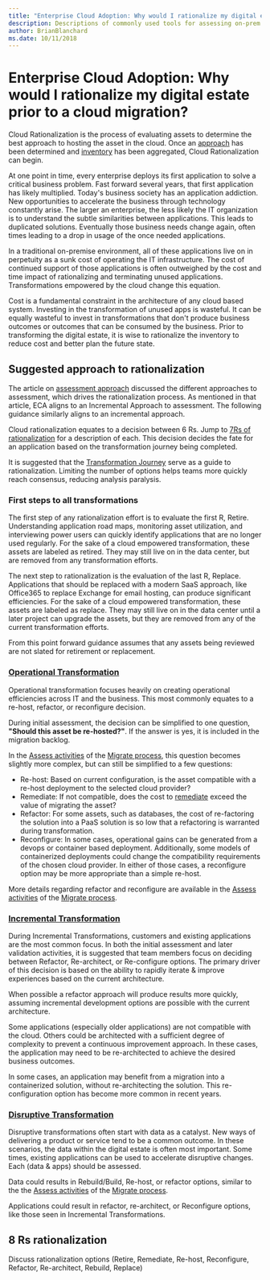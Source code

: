 ```yaml
---
title: "Enterprise Cloud Adoption: Why would I rationalize my digital estate prior to a cloud migration?"
description: Descriptions of commonly used tools for assessing on-prem infrastructure
author: BrianBlanchard
ms.date: 10/11/2018
---
```


# Enterprise Cloud Adoption: Why would I rationalize my digital estate prior to a cloud migration?

Cloud Rationalization is the process of evaluating assets to determine the best approach to hosting the asset in the cloud.
Once an [approach](approach.md) has been determined and [inventory](inventory.md) has been aggregated, Cloud Rationalization can begin.

At one point in time, every enterprise deploys its first application to solve a critical business problem. Fast forward several years, that first application has likely multiplied. Today's business society has an application addiction. New opportunities to accelerate the business through technology constantly arise. The larger an enterprise, the less likely the IT organization is to understand the subtle similarities between applications. This leads to duplicated solutions. Eventually those business needs change again, often times leading to a drop in usage of the once needed applications.

In a traditional on-premise environment, all of these applications live on in perpetuity as a sunk cost of operating the IT infrastructure. The cost of continued support of those applications is often outweighed by the cost and time impact of rationalizing and terminating unused applications. Transformations empowered by the cloud change this equation.

Cost is a fundamental constraint in the architecture of any cloud based system. Investing in the transformation of unused apps is wasteful. It can be equally wasteful to invest in transformations that don't produce business outcomes or outcomes that can be consumed by the business. Prior to transforming the digital estate, it is wise to rationalize the inventory to reduce cost and better plan the future state.

## Suggested approach to rationalization

The article on [assessment approach](approach.md) discussed the different approaches to assessment, which drives the rationalization process. As mentioned in that article, ECA aligns to an Incremental Approach to assessment. The following guidance similarly aligns to an incremental approach.

Cloud rationalization equates to a decision between 6 Rs. Jump to [7Rs of rationalization](#6-rs-of-rationalization) for a description of each. This decision decides the fate for an application based on the transformation journey being completed.

It is suggested that the [Transformation Journey](../transformation-journeys/overview.md) serve as a guide to rationalization. Limiting the number of options helps teams more quickly reach consensus, reducing analysis paralysis.

### First steps to all transformations

The first step of any rationalization effort is to evaluate the first R, Retire. Understanding application road maps, monitoring asset utilization, and interviewing power users can quickly identify applications that are no longer used regularly. For the sake of a cloud empowered transformation, these assets are labeled as retired. They may still live on in the data center, but are removed from any transformation efforts. 

The next step to rationalization is the evaluation of the last R, Replace. Applications that should be replaced with a modern SaaS approach, like Office365 to replace Exchange for email hosting, can produce significant efficiencies. For the sake of a cloud empowered transformation, these assets are labeled as replace. They may still live on in the data center until a later project can upgrade the assets, but they are removed from any of the current transformation efforts.

From this point forward guidance assumes that any assets being reviewed are not slated for retirement or replacement.

### [Operational Transformation](../transformation-journeys/operational-transformation/overview.md)

Operational transformation focuses heavily on creating operational efficiencies across IT and the business. This most commonly equates to a re-host, refactor, or reconfigure decision.

During initial assessment, the decision can be simplified to one question, **"Should this asset be re-hosted?"**. If the answer is yes, it is included in the migration backlog.

In the [Assess activities](../migration/execute/assess.md) of the [Migrate process](../migration/overview.md), this question becomes slightly more complex, but can still be simplified to a few questions:

* Re-host: Based on current configuration, is the asset compatible with a re-host deployment to the selected cloud provider?
* Remediate: If not compatible, does the cost to [remediate](../migration/execute/remediate.md) exceed the value of migrating the asset?
* Refactor: For some assets, such as databases, the cost of re-factoring the solution into a PaaS solution is so low that a refactoring is warranted during transformation.
* Reconfigure: In some cases, operational gains can be generated from a devops or container based deployment. Additionally, some models of containerized deployments could change the compatibility requirements of the chosen cloud provider. In either of those cases, a reconfigure option may be more appropriate than a simple re-host.

More details regarding refactor and reconfigure are available in the [Assess activities](../migration/execute/assess.md) of the [Migrate process](../migration/overview.md).

### [Incremental Transformation](../transformation-journeys/incremental-transformation.md)

During Incremental Transformations, customers and existing applications are the most common focus. In both the initial assessment and later validation activities, it is suggested that team members focus on deciding between Refactor, Re-architect, or Re-configure options. The primary driver of this decision is based on the ability to rapidly iterate & improve experiences based on the current architecture.

When possible a refactor approach will produce results more quickly, assuming incremental development options are possible with the current architecture. 

Some applications (especially older applications) are not compatible with the cloud. Others could be architected with a sufficient degree of complexity to prevent a continuous improvement approach. In these cases, the application may need to be re-architected to achieve the desired business outcomes.

In some cases, an application may benefit from a migration into a containerized solution, without re-architecting the solution. This re-configuration option has become more common in recent years.

### [Disruptive Transformation](../transformation-journeys/disruptive-transformation.md)

Disruptive transformations often start with data as a catalyst. New ways of delivering a product or service tend to be a common outcome. In these scenarios, the data within the digital estate is often most important. Some times, existing applications can be used to accelerate disruptive changes. Each (data & apps) should be assessed.

Data could results in Rebuild/Build, Re-host, or refactor options, similar to the the [Assess activities](../migration/execute/assess.md) of the [Migrate process](../migration/overview.md).

Applications could result in refactor, re-architect, or Reconfigure options, like those seen in Incremental Transformations.

## 8 Rs rationalization
Discuss rationalization options (Retire, Remediate, Re-host, Reconfigure, Refactor, Re-architect, Rebuild, Replace)